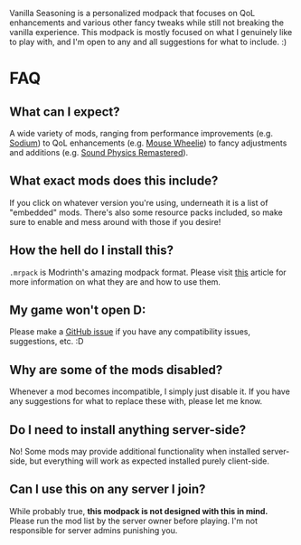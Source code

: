 Vanilla Seasoning is a personalized modpack that focuses on QoL 
enhancements and various other fancy tweaks while still not breaking the
vanilla experience. This modpack is mostly focused on what I genuinely like to play with, and I'm open to any and all suggestions for what to include. :)

# FAQ

## What can I expect?
A wide variety of mods, ranging from performance improvements (e.g. [Sodium](https://modrinth.com/mod/sodium)) to QoL enhancements (e.g. [Mouse Wheelie](https://modrinth.com/mod/mouse-wheelie)) to fancy adjustments and additions (e.g. [Sound Physics Remastered](https://modrinth.com/mod/sound-physics-remastered)).

## What exact mods does this include?
If you click on whatever version you're using, underneath it is a list of "embedded" mods. There's also some resource packs included, so make sure to enable and mess around with those if you desire!

## How the hell do I install this?
`.mrpack` is Modrinth's amazing modpack format. Please visit [this](https://support.modrinth.com/en/articles/8802250-modpacks-on-modrinth) article for more information on what they are and how to use them.

## My game won't open D:
Please make a [GitHub issue](https://github.com/mariospicross/vanilla-seasoning/issues) if you have any compatibility issues, suggestions, etc. :D

## Why are some of the mods disabled?
Whenever a mod becomes incompatible, I simply just disable it. If you have any suggestions for what to replace these with, please let me know.

## Do I need to install anything server-side?
No! Some mods may provide additional functionality when installed server-side, but everything will work as expected installed purely client-side.

## Can I use this on any server I join?
While probably true, **this modpack is not designed with this in mind.** Please run the mod list by the server owner before playing. I'm not responsible for server admins punishing you.
